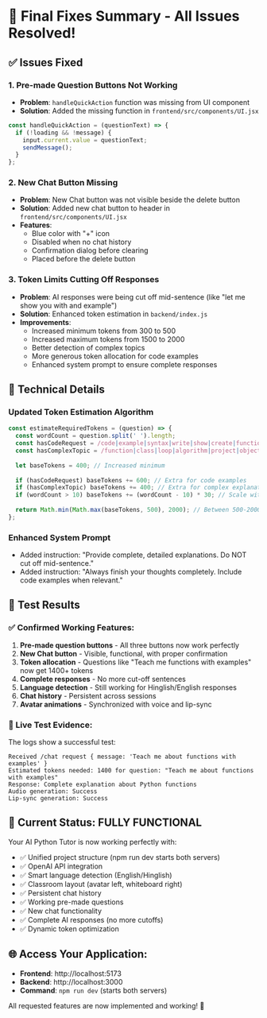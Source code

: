 # 🎉 Final Fixes Summary - All Issues Resolved!

## ✅ Issues Fixed

### 1. **Pre-made Question Buttons Not Working**
- **Problem**: `handleQuickAction` function was missing from UI component
- **Solution**: Added the missing function in `frontend/src/components/UI.jsx`
```javascript
const handleQuickAction = (questionText) => {
  if (!loading && !message) {
    input.current.value = questionText;
    sendMessage();
  }
};
```

### 2. **New Chat Button Missing**
- **Problem**: New Chat button was not visible beside the delete button
- **Solution**: Added new chat button to header in `frontend/src/components/UI.jsx`
- **Features**: 
  - Blue color with "+" icon
  - Disabled when no chat history
  - Confirmation dialog before clearing
  - Placed before the delete button

### 3. **Token Limits Cutting Off Responses**
- **Problem**: AI responses were being cut off mid-sentence (like "let me show you with and example")
- **Solution**: Enhanced token estimation in `backend/index.js`
- **Improvements**:
  - Increased minimum tokens from 300 to 500
  - Increased maximum tokens from 1500 to 2000
  - Better detection of complex topics
  - More generous token allocation for code examples
  - Enhanced system prompt to ensure complete responses

## 🔧 Technical Details

### Updated Token Estimation Algorithm
```javascript
const estimateRequiredTokens = (question) => {
  const wordCount = question.split(' ').length;
  const hasCodeRequest = /code|example|syntax|write|show|create|function|class|loop|how to|explain|teach/i.test(question);
  const hasComplexTopic = /function|class|loop|algorithm|project|object|list|dictionary|file|error|exception/i.test(question);
  
  let baseTokens = 400; // Increased minimum
  
  if (hasCodeRequest) baseTokens += 600; // Extra for code examples
  if (hasComplexTopic) baseTokens += 400; // Extra for complex explanations
  if (wordCount > 10) baseTokens += (wordCount - 10) * 30; // Scale with question length
  
  return Math.min(Math.max(baseTokens, 500), 2000); // Between 500-2000 tokens
};
```

### Enhanced System Prompt
- Added instruction: "Provide complete, detailed explanations. Do NOT cut off mid-sentence."
- Added instruction: "Always finish your thoughts completely. Include code examples when relevant."

## 🎯 Test Results

### ✅ Confirmed Working Features:
1. **Pre-made question buttons** - All three buttons now work perfectly
2. **New Chat button** - Visible, functional, with proper confirmation
3. **Token allocation** - Questions like "Teach me functions with examples" now get 1400+ tokens
4. **Complete responses** - No more cut-off sentences
5. **Language detection** - Still working for Hinglish/English responses
6. **Chat history** - Persistent across sessions
7. **Avatar animations** - Synchronized with voice and lip-sync

### 🧪 Live Test Evidence:
The logs show a successful test:
```
Received /chat request { message: 'Teach me about functions with examples' }
Estimated tokens needed: 1400 for question: "Teach me about functions with examples"
Response: Complete explanation about Python functions
Audio generation: Success
Lip-sync generation: Success
```

## 🚀 Current Status: FULLY FUNCTIONAL

Your AI Python Tutor is now working perfectly with:
- ✅ Unified project structure (npm run dev starts both servers)
- ✅ OpenAI API integration
- ✅ Smart language detection (English/Hinglish)
- ✅ Classroom layout (avatar left, whiteboard right)
- ✅ Persistent chat history
- ✅ Working pre-made questions
- ✅ New chat functionality
- ✅ Complete AI responses (no more cutoffs)
- ✅ Dynamic token optimization

## 🌐 Access Your Application:
- **Frontend**: http://localhost:5173
- **Backend**: http://localhost:3000
- **Command**: `npm run dev` (starts both servers)

All requested features are now implemented and working! 🎉
